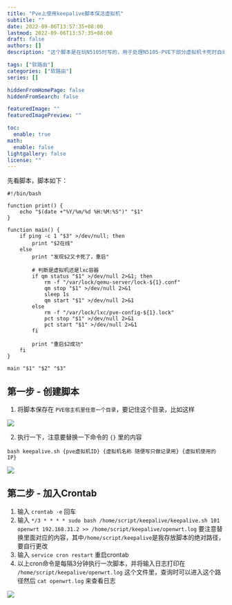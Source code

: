 ```yaml
---
title: "Pve上使用keepalive脚本保活虚拟机"
subtitle: ""
date: 2022-09-06T13:57:35+08:00
lastmod: 2022-09-06T13:57:35+08:00
draft: false
authors: []
description: "这个脚本是在玩N5105时写的，用于处理N5105-PVE下部分虚拟机卡死时自动重启虚拟机做到恢复正常"

tags: ["软路由"]
categories: ["软路由"]
series: []

hiddenFromHomePage: false
hiddenFromSearch: false

featuredImage: ""
featuredImagePreview: ""

toc:
  enable: true
math:
  enable: false
lightgallery: false
license: ""
---
```


<!--more-->

先看脚本，脚本如下：

```shell
#!/bin/bash

function print() {
    echo "$(date +"%Y/%m/%d %H:%M:%S")" "$1"
}

function main() {
    if ping -c 1 "$3" >/dev/null; then
        print "$2在线"
    else
        print "发现$2又卡死了，重启"

        # 判断是虚拟机还是lxc容器
        if qm status "$1" >/dev/null 2>&1; then
            rm -f "/var/lock/qemu-server/lock-${1}.conf"
            qm stop "$1" >/dev/null 2>&1
            sleep 1s
            qm start "$1" >/dev/null 2>&1
        else
            rm -f "/var/lock/lxc/pve-config-${1}.lock"
            pct stop "$1" >/dev/null 2>&1
            pct start "$1" >/dev/null 2>&1
        fi

        print "重启$2成功"
    fi
}

main "$1" "$2" "$3"
```

## 第一步 - 创建脚本

1. 将脚本保存在 `PVE宿主机里任意一个目录`，要记住这个目录，比如这样

![](https://pic.yqqy.top/blog/202209061504319.png)

2. 执行一下，注意要替换一下命令的 `{}` 里的内容

```shell
bash keepalive.sh {pve虚拟机ID} {虚拟机名称 随便写只做记录用} {虚拟机使用的IP}
```

![](https://pic.yqqy.top/blog/202209061508462.png)

## 第二步 - 加入Crontab

1. 输入 `crontab -e` 回车
2. 输入 `*/3 * * * * sudo bash /home/script/keepalive/keepalive.sh 101 openwrt 192.168.31.2 >> /home/script/keepalive/openwrt.log` 要注意替换里面对应的内容，其中`/home/script/keepalive`是我存放脚本的绝对路径，要自行更改
3. 输入 `service cron restart` 重启crontab
4. 以上cron命令是每隔3分钟执行一次脚本，并将输入日志打印在 `/home/script/keepalive/openwrt.log` 这个文件里，查询时可以进入这个路径然后 `cat openwrt.log` 来查看日志

![](https://pic.yqqy.top/blog/202209061512481.png)